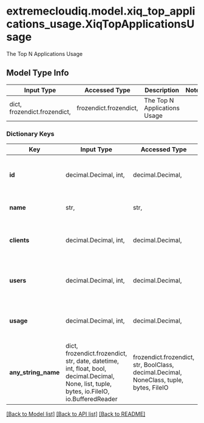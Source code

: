 # extremecloudiq.model.xiq_top_applications_usage.XiqTopApplicationsUsage

The Top N Applications Usage

## Model Type Info
Input Type | Accessed Type | Description | Notes
------------ | ------------- | ------------- | -------------
dict, frozendict.frozendict,  | frozendict.frozendict,  | The Top N Applications Usage | 

### Dictionary Keys
Key | Input Type | Accessed Type | Description | Notes
------------ | ------------- | ------------- | ------------- | -------------
**id** | decimal.Decimal, int,  | decimal.Decimal,  | The application ID | [optional] value must be a 64 bit integer
**name** | str,  | str,  | The application name | [optional] 
**clients** | decimal.Decimal, int,  | decimal.Decimal,  | The associated unique client count | [optional] value must be a 64 bit integer
**users** | decimal.Decimal, int,  | decimal.Decimal,  | The associated unique user count | [optional] value must be a 64 bit integer
**usage** | decimal.Decimal, int,  | decimal.Decimal,  | The application usage | [optional] value must be a 64 bit integer
**any_string_name** | dict, frozendict.frozendict, str, date, datetime, int, float, bool, decimal.Decimal, None, list, tuple, bytes, io.FileIO, io.BufferedReader | frozendict.frozendict, str, BoolClass, decimal.Decimal, NoneClass, tuple, bytes, FileIO | any string name can be used but the value must be the correct type | [optional]

[[Back to Model list]](../../README.md#documentation-for-models) [[Back to API list]](../../README.md#documentation-for-api-endpoints) [[Back to README]](../../README.md)

